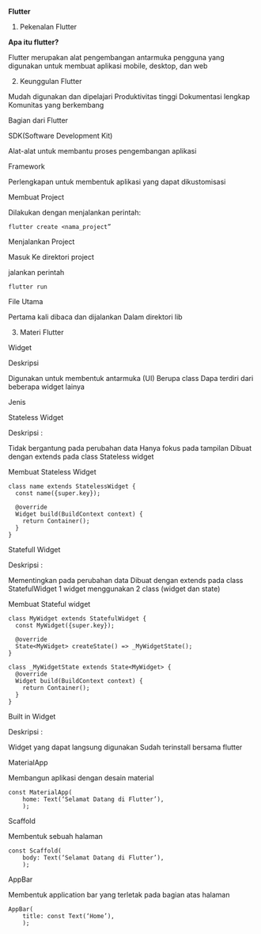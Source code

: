 **Flutter**

1. Pekenalan Flutter

**Apa itu flutter?** 

Flutter merupakan alat pengembangan antarmuka pengguna yang digunakan untuk membuat aplikasi mobile, desktop, dan web

2. Keunggulan Flutter

Mudah digunakan dan dipelajari
Produktivitas tinggi
Dokumentasi lengkap
Komunitas yang berkembang

Bagian dari Flutter

SDK(Software Development Kit)

Alat-alat untuk membantu proses pengembangan aplikasi

Framework

Perlengkapan untuk membentuk aplikasi yang dapat dikustomisasi


Membuat Project

Dilakukan dengan menjalankan perintah:

```
flutter create <nama_project”
```

Menjalankan Project

Masuk Ke direktori project

jalankan perintah 
```
flutter run
```


File Utama

Pertama kali dibaca dan dijalankan
Dalam direktori lib



3. Materi Flutter

Widget

Deskripsi 

Digunakan untuk membentuk antarmuka (UI)
Berupa class
Dapa terdiri dari beberapa widget lainya

Jenis

Stateless Widget

Deskripsi :

Tidak bergantung pada perubahan data
Hanya fokus pada tampilan
Dibuat dengan extends pada class Stateless widget

Membuat Stateless Widget

```
class name extends StatelessWidget {
  const name({super.key});
 
  @override
  Widget build(BuildContext context) {
    return Container();
  }
}

```



Statefull Widget

Deskripsi :

Mementingkan pada perubahan data
Dibuat dengan extends pada class StatefulWidget
1 widget menggunakan 2 class (widget dan state)


Membuat Stateful widget

```
class MyWidget extends StatefulWidget {
  const MyWidget({super.key});
 
  @override
  State<MyWidget> createState() => _MyWidgetState();
}
 
class _MyWidgetState extends State<MyWidget> {
  @override
  Widget build(BuildContext context) {
    return Container();
  }
}
```

Built in Widget

Deskripsi :

Widget yang dapat langsung digunakan
Sudah terinstall bersama flutter

MaterialApp

Membangun aplikasi dengan desain material 

```
const MaterialApp(
	home: Text(‘Selamat Datang di Flutter’),
	);
```

Scaffold 

Membentuk sebuah halaman


```
const Scaffold(
	body: Text(‘Selamat Datang di Flutter’),
	);
```

AppBar

Membentuk application bar yang terletak pada bagian atas halaman
```
AppBar(
	title: const Text(‘Home’),
	);
```




